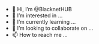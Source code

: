 - 👋 Hi, I’m @BlacknetHUB
- 👀 I’m interested in ...
- 🌱 I’m currently learning ...
- 💞️ I’m looking to collaborate on ...
- 📫 How to reach me ...

<!---
BlacknetHUB/ARCHIVE is a ✨ special ✨ repository because its `README.md` (this file) appears on your GitHub profile.
You can click the Preview link to take a look at your changes.
--->
